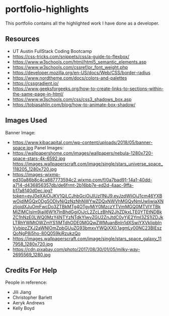 # portfolio-highlights

This portfolio contains all the highlighted work I have done as a developer.

## Resources

- UT Austin FullStack Coding Bootcamp
- https://css-tricks.com/snippets/css/a-guide-to-flexbox/
- https://www.w3schools.com/html/html5_semantic_elements.asp
- https://www.w3schools.com/cssref/pr_font_weight.php
- https://developer.mozilla.org/en-US/docs/Web/CSS/border-radius
- https://www.nordtheme.com/docs/colors-and-palettes
- https://cssgradient.io/
- https://www.geeksforgeeks.org/how-to-create-links-to-sections-within-the-same-page-in-html/
- https://www.w3schools.com/css/css3_shadows_box.asp
- https://tobiasahlin.com/blog/how-to-animate-box-shadow/

## Images Used

Banner Image:

- https://www.kibacapital.com/wp-content/uploads/2018/05/banner-space.jpg
  Panel Images:
- https://wallpapershome.com/images/wallpapers/nebula-1280x720-space-stars-4k-6592.jpg
  https://images.wallpaperscraft.com/image/single/stars_universe_space_118205_1280x720.jpg
- https://images-wixmp-ed30a86b8c4ca887773594c2.wixmp.com/f/0a7bad91-14a1-40dd-a714-d436856357db/de6frmt-2b16bb7e-ed2d-4aac-9ffa-b17a8140d0ec.jpg?token=eyJ0eXAiOiJKV1QiLCJhbGciOiJIUzI1NiJ9.eyJzdWIiOiJ1cm46YXBwOjdlMGQxODg5ODIyNjQzNzNhNWYwZDQxNWVhMGQyNmUwIiwiaXNzIjoidXJuOmFwcDo3ZTBkMTg4OTgyMjY0MzczYTVmMGQ0MTVlYTBkMjZlMCIsIm9iaiI6W1t7InBhdGgiOiJcL2ZcLzBhN2JhZDkxLTE0YTEtNDBkZC1hNzE0LWQ0MzY4NTYzNTdkYlwvZGU2ZnJtdC0yYjE2YmI3ZS1lZDJkLTRhYWMtOWZmYS1iMTdhODE0MGQwZWMuanBnIn1dXSwiYXVkIjpbInVybjpzZXJ2aWNlOmZpbGUuZG93bmxvYWQiXX0.1agmLy00NC23BlEszQoNgP8j5ho-80Q059kjRzukzQo
- https://images.wallpaperscraft.com/image/single/stars_space_galaxy_117958_1280x720.jpg
- https://cdn.pixabay.com/photo/2017/08/30/01/05/milky-way-2695569_1280.jpg

## Credits For Help

People in reference:

- Jili Jiang
- Christopher Barlett
- Aeryk Andrews
- Kelly Boyd
